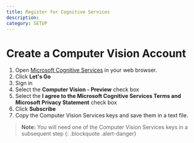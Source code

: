 ```yaml
---
title: Register for Cognitive Services
description:
category: SETUP
---
```


# Create a Computer Vision Account

1. Open [Microsoft Cognitive Services](https://www.microsoft.com/cognitive-services/en-us/sign-up) in your web browser.
2. Click **Let's Go**
3. Sign in
4. Select the **Computer Vision - Preview** check box
5. Select the **I agree to the Microsoft Cognitive Services Terms and Microsoft Privacy Statement** check box
6. Click **Subscribe**
7. Copy the Computer Vision Services keys and save them in a text file.  

> **Note:** You will need one of the Computer Vision Services keys in a subsequent step
{: .blockquote .alert-danger}